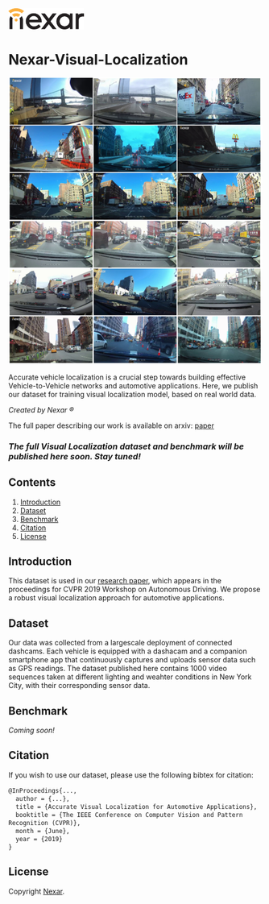 
<img src=images/nexar_logo.png width=150/>

# Nexar-Visual-Localization

![triplets](images/triplets.png)

Accurate vehicle localization is a crucial step towards building effective Vehicle-to-Vehicle networks and automotive applications. Here, we publish our dataset for training visual localization model, based on real world data. 

_Created by Nexar &reg;_

The full paper describing our work is available on arxiv: [paper](https://arxiv.org/abs/1905.0000)

### ___The full Visual Localization dataset and benchmark will be published here soon. Stay tuned!___

## Contents
1. [Introduction](#introduction)
2. [Dataset](#dataset)
3. [Benchmark](#benchmark)
6. [Citation](#citation)
7. [License](#license)

## Introduction
This dataset is used in our [research paper](https://arxiv.org/abs/1905.0000), which appears in the proceedings for CVPR 2019 Workshop on Autonomous Driving. 
We propose a robust visual localization approach for automotive applications.

## Dataset
Our data was collected from a largescale deployment of connected dashcams. Each vehicle is equipped with a dashacam and a companion smartphone app that continuously captures and uploads sensor data such as GPS readings. The dataset published here contains 1000 video sequences taken at different lighting and weahter conditions in New York City, with their corresponding sensor data. 

## Benchmark
_Coming soon!_

## Citation
If you wish to use our dataset, please use the following bibtex for citation:

	@InProceedings{...,
	  author = {...},
	  title = {Accurate Visual Localization for Automotive Applications},
	  booktitle = {The IEEE Conference on Computer Vision and Pattern Recognition (CVPR)},
	  month = {June},
	  year = {2019}
	}

## License
Copyright [Nexar](https://getnexar.com/).
